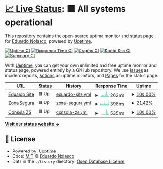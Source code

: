 # [📈 Live Status](https://demo.upptime.js.org): <!--live status--> **🟩 All systems operational**

This repository contains the open-source uptime monitor and status page for [Eduardo Nolasco](https://eduardonp.com), powered by [Upptime](https://github.com/upptime/upptime).

[![Uptime CI](https://github.com/eduardonp1/uptime/workflows/Uptime%20CI/badge.svg)](https://github.com/eduardonp1/uptime/actions?query=workflow%3A%22Uptime+CI%22)
[![Response Time CI](https://github.com/eduardonp1/uptime/workflows/Response%20Time%20CI/badge.svg)](https://github.com/eduardonp1/uptime/actions?query=workflow%3A%22Response+Time+CI%22)
[![Graphs CI](https://github.com/eduardonp1/uptime/workflows/Graphs%20CI/badge.svg)](https://github.com/eduardonp1/uptime/actions?query=workflow%3A%22Graphs+CI%22)
[![Static Site CI](https://github.com/eduardonp1/uptime/workflows/Static%20Site%20CI/badge.svg)](https://github.com/eduardonp1/uptime/actions?query=workflow%3A%22Static+Site+CI%22)
[![Summary CI](https://github.com/eduardonp1/uptime/workflows/Summary%20CI/badge.svg)](https://github.com/eduardonp1/uptime/actions?query=workflow%3A%22Summary+CI%22)

With [Upptime](https://upptime.js.org), you can get your own unlimited and free uptime monitor and status page, powered entirely by a GitHub repository. We use [Issues](https://github.com/eduardonp1/uptime/issues) as incident reports, [Actions](https://github.com/eduardonp1/uptime/actions) as uptime monitors, and [Pages](https://demo.upptime.js.org) for the status page.

<!--start: status pages-->
<!-- This summary is generated by Upptime (https://github.com/upptime/upptime) -->
<!-- Do not edit this manually, your changes will be overwritten -->
<!-- prettier-ignore -->
| URL | Status | History | Response Time | Uptime |
| --- | ------ | ------- | ------------- | ------ |
| <img alt="" src="https://favicons.githubusercontent.com/eduardonp.com" height="13"> [Eduardo Site](https://eduardonp.com) | 🟩 Up | [eduardo-site.yml](https://github.com/eduardonp1/uptime/commits/HEAD/history/eduardo-site.yml) | <details><summary><img alt="Response time graph" src="./graphs/eduardo-site/response-time-week.png" height="20"> 262ms</summary><br><a href="https://eduardonp1.github.io/uptime/history/eduardo-site"><img alt="Response time 219" src="https://img.shields.io/endpoint?url=https%3A%2F%2Fraw.githubusercontent.com%2Feduardonp1%2Fuptime%2FHEAD%2Fapi%2Feduardo-site%2Fresponse-time.json"></a><br><a href="https://eduardonp1.github.io/uptime/history/eduardo-site"><img alt="24-hour response time 159" src="https://img.shields.io/endpoint?url=https%3A%2F%2Fraw.githubusercontent.com%2Feduardonp1%2Fuptime%2FHEAD%2Fapi%2Feduardo-site%2Fresponse-time-day.json"></a><br><a href="https://eduardonp1.github.io/uptime/history/eduardo-site"><img alt="7-day response time 262" src="https://img.shields.io/endpoint?url=https%3A%2F%2Fraw.githubusercontent.com%2Feduardonp1%2Fuptime%2FHEAD%2Fapi%2Feduardo-site%2Fresponse-time-week.json"></a><br><a href="https://eduardonp1.github.io/uptime/history/eduardo-site"><img alt="30-day response time 219" src="https://img.shields.io/endpoint?url=https%3A%2F%2Fraw.githubusercontent.com%2Feduardonp1%2Fuptime%2FHEAD%2Fapi%2Feduardo-site%2Fresponse-time-month.json"></a><br><a href="https://eduardonp1.github.io/uptime/history/eduardo-site"><img alt="1-year response time 219" src="https://img.shields.io/endpoint?url=https%3A%2F%2Fraw.githubusercontent.com%2Feduardonp1%2Fuptime%2FHEAD%2Fapi%2Feduardo-site%2Fresponse-time-year.json"></a></details> | <details><summary><a href="https://eduardonp1.github.io/uptime/history/eduardo-site">100.00%</a></summary><a href="https://eduardonp1.github.io/uptime/history/eduardo-site"><img alt="All-time uptime 100.00%" src="https://img.shields.io/endpoint?url=https%3A%2F%2Fraw.githubusercontent.com%2Feduardonp1%2Fuptime%2FHEAD%2Fapi%2Feduardo-site%2Fuptime.json"></a><br><a href="https://eduardonp1.github.io/uptime/history/eduardo-site"><img alt="24-hour uptime 100.00%" src="https://img.shields.io/endpoint?url=https%3A%2F%2Fraw.githubusercontent.com%2Feduardonp1%2Fuptime%2FHEAD%2Fapi%2Feduardo-site%2Fuptime-day.json"></a><br><a href="https://eduardonp1.github.io/uptime/history/eduardo-site"><img alt="7-day uptime 100.00%" src="https://img.shields.io/endpoint?url=https%3A%2F%2Fraw.githubusercontent.com%2Feduardonp1%2Fuptime%2FHEAD%2Fapi%2Feduardo-site%2Fuptime-week.json"></a><br><a href="https://eduardonp1.github.io/uptime/history/eduardo-site"><img alt="30-day uptime 100.00%" src="https://img.shields.io/endpoint?url=https%3A%2F%2Fraw.githubusercontent.com%2Feduardonp1%2Fuptime%2FHEAD%2Fapi%2Feduardo-site%2Fuptime-month.json"></a><br><a href="https://eduardonp1.github.io/uptime/history/eduardo-site"><img alt="1-year uptime 100.00%" src="https://img.shields.io/endpoint?url=https%3A%2F%2Fraw.githubusercontent.com%2Feduardonp1%2Fuptime%2FHEAD%2Fapi%2Feduardo-site%2Fuptime-year.json"></a></details>
| <img alt="" src="https://favicons.githubusercontent.com/zonasegura.org" height="13"> [Zona Segura](https://zonasegura.org) | 🟩 Up | [zona-segura.yml](https://github.com/eduardonp1/uptime/commits/HEAD/history/zona-segura.yml) | <details><summary><img alt="Response time graph" src="./graphs/zona-segura/response-time-week.png" height="20"> 398ms</summary><br><a href="https://eduardonp1.github.io/uptime/history/zona-segura"><img alt="Response time 413" src="https://img.shields.io/endpoint?url=https%3A%2F%2Fraw.githubusercontent.com%2Feduardonp1%2Fuptime%2FHEAD%2Fapi%2Fzona-segura%2Fresponse-time.json"></a><br><a href="https://eduardonp1.github.io/uptime/history/zona-segura"><img alt="24-hour response time 352" src="https://img.shields.io/endpoint?url=https%3A%2F%2Fraw.githubusercontent.com%2Feduardonp1%2Fuptime%2FHEAD%2Fapi%2Fzona-segura%2Fresponse-time-day.json"></a><br><a href="https://eduardonp1.github.io/uptime/history/zona-segura"><img alt="7-day response time 398" src="https://img.shields.io/endpoint?url=https%3A%2F%2Fraw.githubusercontent.com%2Feduardonp1%2Fuptime%2FHEAD%2Fapi%2Fzona-segura%2Fresponse-time-week.json"></a><br><a href="https://eduardonp1.github.io/uptime/history/zona-segura"><img alt="30-day response time 413" src="https://img.shields.io/endpoint?url=https%3A%2F%2Fraw.githubusercontent.com%2Feduardonp1%2Fuptime%2FHEAD%2Fapi%2Fzona-segura%2Fresponse-time-month.json"></a><br><a href="https://eduardonp1.github.io/uptime/history/zona-segura"><img alt="1-year response time 413" src="https://img.shields.io/endpoint?url=https%3A%2F%2Fraw.githubusercontent.com%2Feduardonp1%2Fuptime%2FHEAD%2Fapi%2Fzona-segura%2Fresponse-time-year.json"></a></details> | <details><summary><a href="https://eduardonp1.github.io/uptime/history/zona-segura">21.42%</a></summary><a href="https://eduardonp1.github.io/uptime/history/zona-segura"><img alt="All-time uptime 64.09%" src="https://img.shields.io/endpoint?url=https%3A%2F%2Fraw.githubusercontent.com%2Feduardonp1%2Fuptime%2FHEAD%2Fapi%2Fzona-segura%2Fuptime.json"></a><br><a href="https://eduardonp1.github.io/uptime/history/zona-segura"><img alt="24-hour uptime 24.56%" src="https://img.shields.io/endpoint?url=https%3A%2F%2Fraw.githubusercontent.com%2Feduardonp1%2Fuptime%2FHEAD%2Fapi%2Fzona-segura%2Fuptime-day.json"></a><br><a href="https://eduardonp1.github.io/uptime/history/zona-segura"><img alt="7-day uptime 21.42%" src="https://img.shields.io/endpoint?url=https%3A%2F%2Fraw.githubusercontent.com%2Feduardonp1%2Fuptime%2FHEAD%2Fapi%2Fzona-segura%2Fuptime-week.json"></a><br><a href="https://eduardonp1.github.io/uptime/history/zona-segura"><img alt="30-day uptime 64.09%" src="https://img.shields.io/endpoint?url=https%3A%2F%2Fraw.githubusercontent.com%2Feduardonp1%2Fuptime%2FHEAD%2Fapi%2Fzona-segura%2Fuptime-month.json"></a><br><a href="https://eduardonp1.github.io/uptime/history/zona-segura"><img alt="1-year uptime 64.09%" src="https://img.shields.io/endpoint?url=https%3A%2F%2Fraw.githubusercontent.com%2Feduardonp1%2Fuptime%2FHEAD%2Fapi%2Fzona-segura%2Fuptime-year.json"></a></details>
| <img alt="" src="https://favicons.githubusercontent.com/consola.zonasegura.org" height="13"> [Consola ZS](https://consola.zonasegura.org) | 🟩 Up | [consola-zs.yml](https://github.com/eduardonp1/uptime/commits/HEAD/history/consola-zs.yml) | <details><summary><img alt="Response time graph" src="./graphs/consola-zs/response-time-week.png" height="20"> 535ms</summary><br><a href="https://eduardonp1.github.io/uptime/history/consola-zs"><img alt="Response time 341" src="https://img.shields.io/endpoint?url=https%3A%2F%2Fraw.githubusercontent.com%2Feduardonp1%2Fuptime%2FHEAD%2Fapi%2Fconsola-zs%2Fresponse-time.json"></a><br><a href="https://eduardonp1.github.io/uptime/history/consola-zs"><img alt="24-hour response time 163" src="https://img.shields.io/endpoint?url=https%3A%2F%2Fraw.githubusercontent.com%2Feduardonp1%2Fuptime%2FHEAD%2Fapi%2Fconsola-zs%2Fresponse-time-day.json"></a><br><a href="https://eduardonp1.github.io/uptime/history/consola-zs"><img alt="7-day response time 535" src="https://img.shields.io/endpoint?url=https%3A%2F%2Fraw.githubusercontent.com%2Feduardonp1%2Fuptime%2FHEAD%2Fapi%2Fconsola-zs%2Fresponse-time-week.json"></a><br><a href="https://eduardonp1.github.io/uptime/history/consola-zs"><img alt="30-day response time 341" src="https://img.shields.io/endpoint?url=https%3A%2F%2Fraw.githubusercontent.com%2Feduardonp1%2Fuptime%2FHEAD%2Fapi%2Fconsola-zs%2Fresponse-time-month.json"></a><br><a href="https://eduardonp1.github.io/uptime/history/consola-zs"><img alt="1-year response time 341" src="https://img.shields.io/endpoint?url=https%3A%2F%2Fraw.githubusercontent.com%2Feduardonp1%2Fuptime%2FHEAD%2Fapi%2Fconsola-zs%2Fresponse-time-year.json"></a></details> | <details><summary><a href="https://eduardonp1.github.io/uptime/history/consola-zs">100.00%</a></summary><a href="https://eduardonp1.github.io/uptime/history/consola-zs"><img alt="All-time uptime 100.00%" src="https://img.shields.io/endpoint?url=https%3A%2F%2Fraw.githubusercontent.com%2Feduardonp1%2Fuptime%2FHEAD%2Fapi%2Fconsola-zs%2Fuptime.json"></a><br><a href="https://eduardonp1.github.io/uptime/history/consola-zs"><img alt="24-hour uptime 100.00%" src="https://img.shields.io/endpoint?url=https%3A%2F%2Fraw.githubusercontent.com%2Feduardonp1%2Fuptime%2FHEAD%2Fapi%2Fconsola-zs%2Fuptime-day.json"></a><br><a href="https://eduardonp1.github.io/uptime/history/consola-zs"><img alt="7-day uptime 100.00%" src="https://img.shields.io/endpoint?url=https%3A%2F%2Fraw.githubusercontent.com%2Feduardonp1%2Fuptime%2FHEAD%2Fapi%2Fconsola-zs%2Fuptime-week.json"></a><br><a href="https://eduardonp1.github.io/uptime/history/consola-zs"><img alt="30-day uptime 100.00%" src="https://img.shields.io/endpoint?url=https%3A%2F%2Fraw.githubusercontent.com%2Feduardonp1%2Fuptime%2FHEAD%2Fapi%2Fconsola-zs%2Fuptime-month.json"></a><br><a href="https://eduardonp1.github.io/uptime/history/consola-zs"><img alt="1-year uptime 100.00%" src="https://img.shields.io/endpoint?url=https%3A%2F%2Fraw.githubusercontent.com%2Feduardonp1%2Fuptime%2FHEAD%2Fapi%2Fconsola-zs%2Fuptime-year.json"></a></details>

<!--end: status pages-->

[**Visit our status website →**](https://demo.upptime.js.org)

## 📄 License

- Powered by: [Upptime](https://github.com/upptime/upptime)
- Code: [MIT](./LICENSE) © [Eduardo Nolasco](https://eduardonp.com)
- Data in the `./history` directory: [Open Database License](https://opendatacommons.org/licenses/odbl/1-0/)
